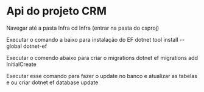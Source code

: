 # Api do projeto CRM

Navegar até a pasta Infra
cd Infra (entrar na pasta do csproj)


Executar o comando a baixo para instalação do EF
dotnet tool install --global dotnet-ef

Executar o comendo abaixo para criar o migrations
dotnet ef migrations add InitialCreate

Executar esse comando para fazer o update no banco e atualizar as tabelas e ou criar
dotnet ef database update
